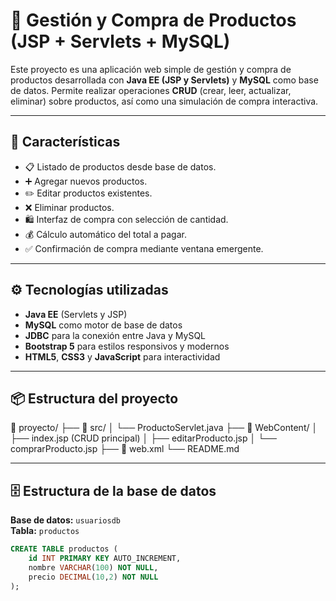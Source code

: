 # 🛒 Gestión y Compra de Productos (JSP + Servlets + MySQL)

Este proyecto es una aplicación web simple de gestión y compra de productos desarrollada con **Java EE (JSP y Servlets)** y **MySQL** como base de datos. Permite realizar operaciones **CRUD** (crear, leer, actualizar, eliminar) sobre productos, así como una simulación de compra interactiva.

---

## 🚀 Características

- 📋 Listado de productos desde base de datos.
- ➕ Agregar nuevos productos.
- ✏️ Editar productos existentes.
- ❌ Eliminar productos.
- 🛍️ Interfaz de compra con selección de cantidad.
- 💰 Cálculo automático del total a pagar.
- ✅ Confirmación de compra mediante ventana emergente.

---

## ⚙️ Tecnologías utilizadas

- **Java EE** (Servlets y JSP)
- **MySQL** como motor de base de datos
- **JDBC** para la conexión entre Java y MySQL
- **Bootstrap 5** para estilos responsivos y modernos
- **HTML5**, **CSS3** y **JavaScript** para interactividad

---

## 📦 Estructura del proyecto

📁 proyecto/
├── 📁 src/
│ └── ProductoServlet.java
├── 📁 WebContent/
│ ├── index.jsp (CRUD principal)
│ ├── editarProducto.jsp
│ └── comprarProducto.jsp
├── 📄 web.xml
└── README.md


---

## 🗄️ Estructura de la base de datos

**Base de datos:** `usuariosdb`  
**Tabla:** `productos`

```sql
CREATE TABLE productos (
    id INT PRIMARY KEY AUTO_INCREMENT,
    nombre VARCHAR(100) NOT NULL,
    precio DECIMAL(10,2) NOT NULL
);
